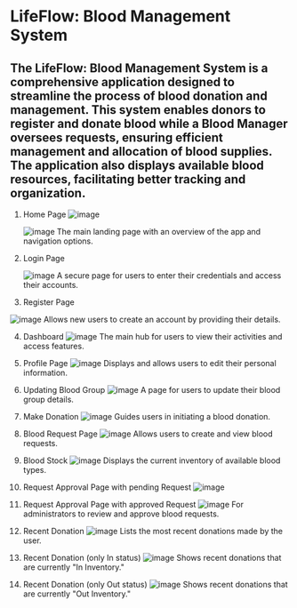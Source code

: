 # LifeFlow: Blood Management System
## The LifeFlow: Blood Management System is a comprehensive application designed to streamline the process of blood donation and management. This system enables donors to register and donate blood while a Blood Manager oversees requests, ensuring efficient management and allocation of blood supplies. The application also displays available blood resources, facilitating better tracking and organization.

1. Home Page
 ![image](https://github.com/user-attachments/assets/3dc23a11-ebf5-4598-8e2c-f3857d1d02ad)

     ![image](https://github.com/user-attachments/assets/7ccd8101-f5da-459e-9c53-b609d8b92160)
The main landing page with an overview of the app and navigation options.


2. Login Page

   ![image](https://github.com/user-attachments/assets/a028e813-ea82-467e-a2b3-7c95715f0607)
A secure page for users to enter their credentials and access their accounts.


3. Register Page

  ![image](https://github.com/user-attachments/assets/c4ab90b5-2701-4fcb-ab91-ad5ac4398c7d)
Allows new users to create an account by providing their details.


4. Dashboard
![image](https://github.com/user-attachments/assets/182e68f4-93e4-4eb1-bb58-2814f198be0d)
The main hub for users to view their activities and access features.


5. Profile Page
   ![image](https://github.com/user-attachments/assets/ac3ddac8-69ce-4d9c-9fca-3e965bda2327)
Displays and allows users to edit their personal information.
   

6. Updating Blood Group
   ![image](https://github.com/user-attachments/assets/ce032ddc-ed81-42d8-b4be-78a553943599)
A page for users to update their blood group details.


7. Make Donation
   ![image](https://github.com/user-attachments/assets/6b6b766c-a0d4-4b9e-b97b-1339297f73e1)
Guides users in initiating a blood donation.


8. Blood Request Page
   ![image](https://github.com/user-attachments/assets/5c6db948-b426-499e-9aba-332f280df9d3)
Allows users to create and view blood requests.


9. Blood Stock
    ![image](https://github.com/user-attachments/assets/8f6e795d-b741-4afd-8e04-8fa1281be1ad)
Displays the current inventory of available blood types.


10. Request Approval Page with pending Request
    ![image](https://github.com/user-attachments/assets/52cceb7b-2762-432d-bc67-56c9df39d1b0)


11. Request Approval Page with approved Request
    ![image](https://github.com/user-attachments/assets/2952aeda-c9a0-4fac-91a5-660e34ed1ac0)
For administrators to review and approve blood requests.


12. Recent Donation
    ![image](https://github.com/user-attachments/assets/e509f4b0-5092-40f8-ac1f-feb45d4d8e4b)
Lists the most recent donations made by the user.


13. Recent Donation (only In status)
    ![image](https://github.com/user-attachments/assets/194823b6-713b-4986-9f43-d4229e558156)
Shows recent donations that are currently "In Inventory."


14. Recent Donation (only Out status)
    ![image](https://github.com/user-attachments/assets/eaafee4e-6291-4f16-a4f6-f358d2572f53)
Shows recent donations that are currently "Out Inventory."











   

   

